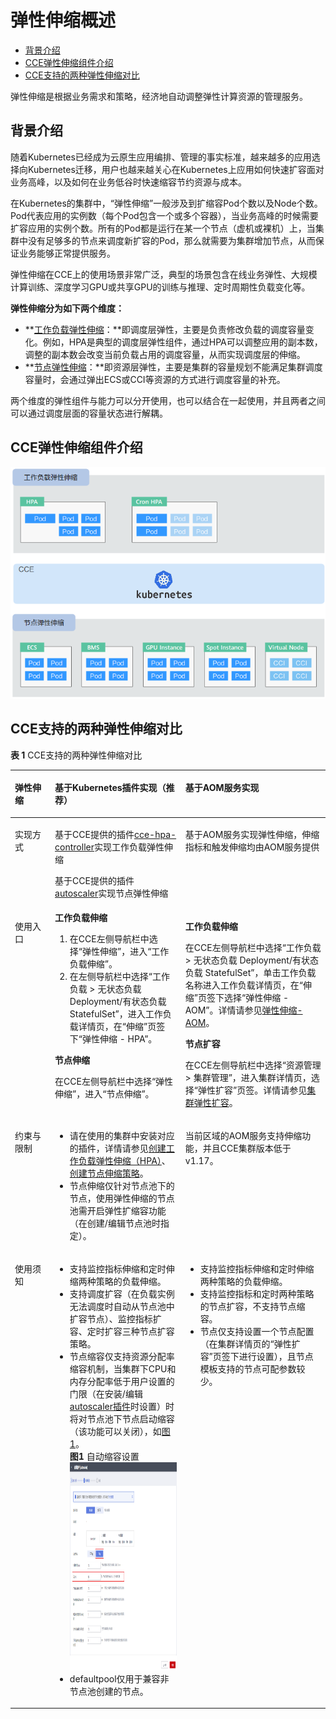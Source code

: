 # 弹性伸缩概述<a name="cce_01_0279"></a>

-   [背景介绍](#section13921711133718)
-   [CCE弹性伸缩组件介绍](#section17204104010413)
-   [CCE支持的两种弹性伸缩对比](#section16904357946)

弹性伸缩是根据业务需求和策略，经济地自动调整弹性计算资源的管理服务。

## 背景介绍<a name="section13921711133718"></a>

随着Kubernetes已经成为云原生应用编排、管理的事实标准，越来越多的应用选择向Kubernetes迁移，用户也越来越关心在Kubernetes上应用如何快速扩容面对业务高峰，以及如何在业务低谷时快速缩容节约资源与成本。

在Kubernetes的集群中，“弹性伸缩”一般涉及到扩缩容Pod个数以及Node个数。Pod代表应用的实例数（每个Pod包含一个或多个容器），当业务高峰的时候需要扩容应用的实例个数。所有的Pod都是运行在某一个节点（虚机或裸机）上，当集群中没有足够多的节点来调度新扩容的Pod，那么就需要为集群增加节点，从而保证业务能够正常提供服务。

弹性伸缩在CCE上的使用场景非常广泛，典型的场景包含在线业务弹性、大规模计算训练、深度学习GPU或共享GPU的训练与推理、定时周期性负载变化等。

**弹性伸缩分为如下两个维度：**

-   **[工作负载弹性伸缩](工作负载伸缩原理.md)：**即调度层弹性，主要是负责修改负载的调度容量变化。例如，HPA是典型的调度层弹性组件，通过HPA可以调整应用的副本数，调整的副本数会改变当前负载占用的调度容量，从而实现调度层的伸缩。
-   **[节点弹性伸缩](节点伸缩原理.md)：**即资源层弹性，主要是集群的容量规划不能满足集群调度容量时，会通过弹出ECS或CCI等资源的方式进行调度容量的补充。

两个维度的弹性组件与能力可以分开使用，也可以结合在一起使用，并且两者之间可以通过调度层面的容量状态进行解耦。

## CCE弹性伸缩组件介绍<a name="section17204104010413"></a>

![](figures/zh-cn_image_0000001136501577.png)

## CCE支持的两种弹性伸缩对比<a name="section16904357946"></a>

**表 1**  CCE支持的两种弹性伸缩对比

<a name="table11137271410"></a>
<table><thead align="left"><tr id="row13114122717420"><th class="cellrowborder" valign="top" width="12.711271127112711%" id="mcps1.2.4.1.1"><p id="p6114112718412"><a name="p6114112718412"></a><a name="p6114112718412"></a>弹性伸缩</p>
</th>
<th class="cellrowborder" valign="top" width="41.42414241424143%" id="mcps1.2.4.1.2"><p id="p131149271419"><a name="p131149271419"></a><a name="p131149271419"></a>基于Kubernetes插件实现<strong id="b3302558194916"><a name="b3302558194916"></a><a name="b3302558194916"></a>（推荐）</strong></p>
</th>
<th class="cellrowborder" valign="top" width="45.86458645864587%" id="mcps1.2.4.1.3"><p id="p14114727144"><a name="p14114727144"></a><a name="p14114727144"></a>基于AOM服务实现</p>
</th>
</tr>
</thead>
<tbody><tr id="row611414278412"><td class="cellrowborder" valign="top" width="12.711271127112711%" headers="mcps1.2.4.1.1 "><p id="p9114162714417"><a name="p9114162714417"></a><a name="p9114162714417"></a>实现方式</p>
</td>
<td class="cellrowborder" valign="top" width="41.42414241424143%" headers="mcps1.2.4.1.2 "><p id="p191142279412"><a name="p191142279412"></a><a name="p191142279412"></a>基于CCE提供的插件<a href="cce-hpa-controller.md">cce-hpa-controller</a>实现工作负载弹性伸缩</p>
<p id="p12854132911386"><a name="p12854132911386"></a><a name="p12854132911386"></a>基于CCE提供的插件<a href="autoscaler.md">autoscaler</a>实现节点弹性伸缩</p>
</td>
<td class="cellrowborder" valign="top" width="45.86458645864587%" headers="mcps1.2.4.1.3 "><p id="p1211412272040"><a name="p1211412272040"></a><a name="p1211412272040"></a>基于AOM服务实现弹性伸缩，伸缩指标和触发伸缩均由AOM服务提供</p>
</td>
</tr>
<tr id="row11114102715414"><td class="cellrowborder" valign="top" width="12.711271127112711%" headers="mcps1.2.4.1.1 "><p id="p101149271040"><a name="p101149271040"></a><a name="p101149271040"></a>使用入口</p>
</td>
<td class="cellrowborder" valign="top" width="41.42414241424143%" headers="mcps1.2.4.1.2 "><div class="p" id="p2949343114117"><a name="p2949343114117"></a><a name="p2949343114117"></a><strong id="b11471102429"><a name="b11471102429"></a><a name="b11471102429"></a>工作负载伸缩</strong><a name="ol61643409413"></a><a name="ol61643409413"></a><ol id="ol61643409413"><li>在CCE左侧导航栏中选择“弹性伸缩”，进入“工作负载伸缩”。</li><li>在左侧导航栏中选择“工作负载 &gt; 无状态负载 Deployment/有状态负载 StatefulSet”，进入工作负载详情页，在“伸缩”页签下“弹性伸缩 - HPA”。</li></ol>
</div>
<p id="p151184634115"><a name="p151184634115"></a><a name="p151184634115"></a><strong id="b039671294218"><a name="b039671294218"></a><a name="b039671294218"></a>节点伸缩</strong></p>
<p id="p21648409413"><a name="p21648409413"></a><a name="p21648409413"></a>在CCE左侧导航栏中选择“弹性伸缩”，进入“节点伸缩”。</p>
</td>
<td class="cellrowborder" valign="top" width="45.86458645864587%" headers="mcps1.2.4.1.3 "><p id="p560823718427"><a name="p560823718427"></a><a name="p560823718427"></a><strong id="b14723164816427"><a name="b14723164816427"></a><a name="b14723164816427"></a>工作负载伸缩</strong></p>
<p id="p4387103110427"><a name="p4387103110427"></a><a name="p4387103110427"></a>在CCE左侧导航栏中选择“工作负载 &gt; 无状态负载 Deployment/有状态负载 StatefulSet”，单击工作负载名称进入工作负载详情页，在“伸缩”页签下选择“弹性伸缩 - AOM”。详情请参见<a href="工作负载弹性伸缩.md#section1656965814562">弹性伸缩-AOM</a>。</p>
<p id="p1778120396425"><a name="p1778120396425"></a><a name="p1778120396425"></a><strong id="b17954650144219"><a name="b17954650144219"></a><a name="b17954650144219"></a>节点扩容</strong></p>
<p id="p136261435144219"><a name="p136261435144219"></a><a name="p136261435144219"></a>在CCE左侧导航栏中选择“资源管理 &gt; 集群管理”，进入集群详情页，选择“弹性扩容”页签。详情请参见<a href="集群弹性扩容.md">集群弹性扩容</a>。</p>
</td>
</tr>
<tr id="row1111417271947"><td class="cellrowborder" valign="top" width="12.711271127112711%" headers="mcps1.2.4.1.1 "><p id="p31144271142"><a name="p31144271142"></a><a name="p31144271142"></a>约束与限制</p>
</td>
<td class="cellrowborder" valign="top" width="41.42414241424143%" headers="mcps1.2.4.1.2 "><a name="ul155428331438"></a><a name="ul155428331438"></a><ul id="ul155428331438"><li>请在使用的集群中安装对应的插件，详情请参见<a href="创建工作负载弹性伸缩（HPA）.md">创建工作负载弹性伸缩（HPA）</a>、<a href="创建节点伸缩策略.md">创建节点伸缩策略</a>。</li><li>节点伸缩仅针对节点池下的节点，使用弹性伸缩的节点池需开启弹性扩缩容功能（在创建/编辑节点池时指定）。</li></ul>
</td>
<td class="cellrowborder" valign="top" width="45.86458645864587%" headers="mcps1.2.4.1.3 "><p id="p151149270417"><a name="p151149270417"></a><a name="p151149270417"></a>当前区域的AOM服务支持伸缩功能，并且CCE集群版本低于v1.17。</p>
</td>
</tr>
<tr id="row211442711410"><td class="cellrowborder" valign="top" width="12.711271127112711%" headers="mcps1.2.4.1.1 "><p id="p311415271643"><a name="p311415271643"></a><a name="p311415271643"></a>使用须知</p>
</td>
<td class="cellrowborder" valign="top" width="41.42414241424143%" headers="mcps1.2.4.1.2 "><a name="ul132631626183014"></a><a name="ul132631626183014"></a><ul id="ul132631626183014"><li>支持监控指标伸缩和定时伸缩两种策略的负载伸缩。</li><li>支持调度扩容（在负载实例无法调度时自动从节点池中扩容节点）、监控指标扩容、定时扩容三种节点扩容策略。</li><li>节点缩容仅支持资源分配率缩容机制，当集群下CPU和内存分配率低于用户设置的门限（在安装/编辑<a href="autoscaler.md">autoscaler插件</a>时设置）时将对节点池下节点启动缩容（该功能可以关闭），如<a href="#fig9643195391116">图1</a>。<div class="fignone" id="fig9643195391116"><a name="fig9643195391116"></a><a name="fig9643195391116"></a><span class="figcap"><b>图1 </b>自动缩容设置</span><br><a name="image195513018118"></a><a name="image195513018118"></a><span><img id="image195513018118" src="figures/自动缩容设置.png" width="469.49" height="332.505852"></span></div>
</li><li>defaultpool仅用于兼容非节点池创建的节点。</li></ul>
</td>
<td class="cellrowborder" valign="top" width="45.86458645864587%" headers="mcps1.2.4.1.3 "><a name="ul198091297311"></a><a name="ul198091297311"></a><ul id="ul198091297311"><li>支持监控指标伸缩和定时伸缩两种策略的负载伸缩。</li><li>支持监控指标和定时两种策略的节点扩容，不支持节点缩容。</li><li>节点仅支持设置一个节点配置（在集群详情页的“弹性扩容”页签下进行设置），且节点模板支持的节点可配参数较少。</li></ul>
</td>
</tr>
</tbody>
</table>


